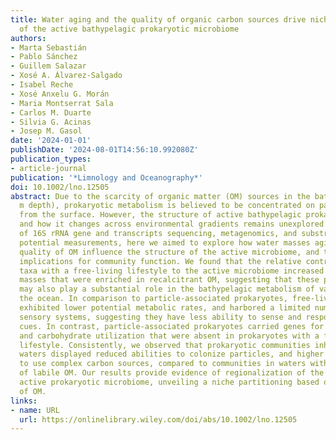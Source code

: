 ```yaml
---
title: Water aging and the quality of organic carbon sources drive niche partitioning
  of the active bathypelagic prokaryotic microbiome
authors:
- Marta Sebastián
- Pablo Sánchez
- Guillem Salazar
- Xosé A. Álvarez-Salgado
- Isabel Reche
- Xosé Anxelu G. Morán
- Maria Montserrat Sala
- Carlos M. Duarte
- Silvia G. Acinas
- Josep M. Gasol
date: '2024-01-01'
publishDate: '2024-08-01T14:56:10.992080Z'
publication_types:
- article-journal
publication: '*Limnology and Oceanography*'
doi: 10.1002/lno.12505
abstract: Due to the scarcity of organic matter (OM) sources in the bathypelagic (1000–4000
  m depth), prokaryotic metabolism is believed to be concentrated on particles originating
  from the surface. However, the structure of active bathypelagic prokaryotic communities
  and how it changes across environmental gradients remains unexplored. Using a combination
  of 16S rRNA gene and transcripts sequencing, metagenomics, and substrate uptake
  potential measurements, here we aimed to explore how water masses aging and the
  quality of OM influence the structure of the active microbiome, and the potential
  implications for community function. We found that the relative contribution of
  taxa with a free-living lifestyle to the active microbiome increased in older water
  masses that were enriched in recalcitrant OM, suggesting that these prokaryotes
  may also play a substantial role in the bathypelagic metabolism of vast areas of
  the ocean. In comparison to particle-associated prokaryotes, free-living prokaryotes
  exhibited lower potential metabolic rates, and harbored a limited number of two-component
  sensory systems, suggesting they have less ability to sense and respond to environmental
  cues. In contrast, particle-associated prokaryotes carried genes for particle colonization
  and carbohydrate utilization that were absent in prokaryotes with a free-living
  lifestyle. Consistently, we observed that prokaryotic communities inhabiting older
  waters displayed reduced abilities to colonize particles, and higher capabilities
  to use complex carbon sources, compared to communities in waters with a higher proportion
  of labile OM. Our results provide evidence of regionalization of the bathypelagic
  active prokaryotic microbiome, unveiling a niche partitioning based on the quality
  of OM.
links:
- name: URL
  url: https://onlinelibrary.wiley.com/doi/abs/10.1002/lno.12505
---
```

